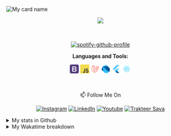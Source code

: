 ![My card name](https://cardivo.vercel.app/api?name=Muhammad%20Fadhila%20Abiyyu%20Faris&description=Hi,%20i%27m%20a%20Full%20Stack%20Web%20Developer.%20Nice%20to%20meet%20you%20%F0%9F%91%8B&image=https://avatars.githubusercontent.com/u/37483304?v=4&backgroundColor=%23ecf0f1&instagram=Fadhila36&linkedin=M%20Fadhila%20Abiyyu%20Faris&github=Fadhila36&pattern=topography&colorPattern=%23eaeaea)

<div align="center">
  <p>
 <img src="https://komarev.com/ghpvc/?username=Fadhila36&label=VIEWS&style=plastic&color=lightgrey" />
</p>
<br/> 
  
  [![spotify-github-profile](https://spotify-github-profile.vercel.app/api/view?uid=fadhila36&cover_image=true&theme=novatorem&show_offline=true&bar_color=53b14f&bar_color_cover=true)](https://spotify-github-profile.vercel.app/api/view?uid=fadhila36&redirect=true)
  
  
**Languages and Tools:**

<code><img height="24px" src="https://raw.githubusercontent.com/github/explore/80688e429a7d4ef2fca1e82350fe8e3517d3494d/topics/bootstrap/bootstrap.png"></code>
<code><img height="24px" src="https://raw.githubusercontent.com/github/explore/80688e429a7d4ef2fca1e82350fe8e3517d3494d/topics/javascript/javascript.png"></code>
<code><img height="24px" src="https://raw.githubusercontent.com/github/explore/56a826d05cf762b2b50ecbe7d492a839b04f3fbf/topics/laravel/laravel.png"></code>
<code><img height="24px" src="https://raw.githubusercontent.com/github/explore/80688e429a7d4ef2fca1e82350fe8e3517d3494d/topics/dart/dart.png"></code>
<code><img height="24px" src="https://raw.githubusercontent.com/github/explore/80688e429a7d4ef2fca1e82350fe8e3517d3494d/topics/flutter/flutter.png"></code>
<code><img height="24px" src="https://raw.githubusercontent.com/github/explore/80688e429a7d4ef2fca1e82350fe8e3517d3494d/topics/react/react.png"></code>
  
<br/>


<p>
📫 Follow Me On
</p>

<p>
<a href="https://www.instagram.com/fadhila36" target="_blank"><img src="https://img.shields.io/badge/Instagram-%23E4405F.svg?&style=flat-square&logo=instagram&logoColor=white" height="32px" alt="Instagram"></a>
<a href="https://www.linkedin.com/in/muhammad-fadhila/" target="_blank"><img src="https://img.shields.io/badge/linkedin-%230077B5.svg?&style=for-the-badge&logo=linkedin&logoColor=white" height="32px" alt="LinkedIn"></a>
<a href="https://www.youtube.com/channel/UC4QFPHRGJuzc9bMsuS_IkOw" target="_blank"><img src="https://img.shields.io/badge/youtube-%23FF0000.svg?&style=for-the-badge&logo=youtube&logoColor=white" height="32px" alt="Youtube"></a>
<a href="https://trakteer.id/fadhila.36" target="_blank"><img id="wse-buttons-preview" src="https://cdn.trakteer.id/images/embed/trbtn-red-1.png" height="40" style="border:0px;height:40px;" alt="Trakteer Saya"></a>
</p>
</div>

<details>
  <summary>My stats in Github</summary>
  <img src="https://github-readme-stats.vercel.app/api?username=Fadhila36&show_icons=true&hide_border=true&&count_private=true&include_all_commits=true">
  <img src="https://github-readme-stats.vercel.app/api/top-langs/?username=Fadhila36&theme=vue">
 <p align="center">
      <img src="https://github-readme-streak-stats.herokuapp.com?user=fadhila36&theme=tokyonight&hide_border=true" />
</p>
</details>

<details>
  <summary>My Wakatime breakdown</summary>
  <p align="center">
      <img src="https://github-readme-stats.vercel.app/api/wakatime?username=fadhila36&layout=compact&theme=vue" />
     <img src="https://github-readme-activity-graph.cyclic.app/graph?username=fadhila36&bg_color=ffcfe9&color=9e4c98&line=9e4c98&point=403d3d&area=true&hide_border=true" />
    
   
</p>
</details>




<!--START_SECTION:waka-->

<!--END_SECTION:waka-->
